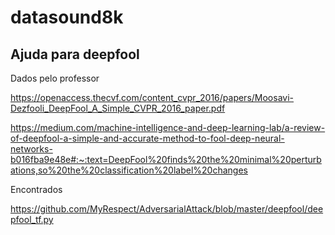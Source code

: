 # datasound8k

## Ajuda para deepfool
Dados pelo professor

https://openaccess.thecvf.com/content_cvpr_2016/papers/Moosavi-Dezfooli_DeepFool_A_Simple_CVPR_2016_paper.pdf

https://medium.com/machine-intelligence-and-deep-learning-lab/a-review-of-deepfool-a-simple-and-accurate-method-to-fool-deep-neural-networks-b016fba9e48e#:~:text=DeepFool%20finds%20the%20minimal%20perturbations,so%20the%20classification%20label%20changes

Encontrados

https://github.com/MyRespect/AdversarialAttack/blob/master/deepfool/deepfool_tf.py
